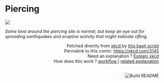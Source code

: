 # <b>Piercing</b>

[![](https://imgs.xkcd.com/comics/piercing.png)](https://xkcd.com/3145)

<i>Some lava around the piercing site is normal, but keep an eye out for spreading earthquakes and eruptive activity that might indicate rifting.</i>

<div align="right">
  Fetched directly from
  <a href="https://xkcd.com">
    xkcd
  </a>
  by
  <a href="https://github.com/Vanille-N/Vanille-N/blob/master/fetch">
    this bash script
  </a>
</div>
<div align="right">
  Permalink to this comic:
  <a href="https://xkcd.com/3145">
    https://xkcd.com/3145
  </a>
</div>
<div align="right">
  Need an explanation ?
  <a href="https://www.explainxkcd.com/wiki/index.php/3145">
    Explain xkcd
  </a>
</div>
<div align="right">
  How does this work ?
  <a href="https://github.com/Vanille-N/Vanille-N/blob/master/.github/workflows/build.yml">
    workflow
  </a>
  |
  <a href="https://simonwillison.net/2020/Jul/10/self-updating-profile-readme/">
    related explanation
  </a>
</div><br>

<a href="https://github.com/Vanille-N/Vanille-N/actions"><img src="https://github.com/Vanille-N/Vanille-N/workflows/Build%20README/badge.svg" align="right" alt="Build README"></a>
